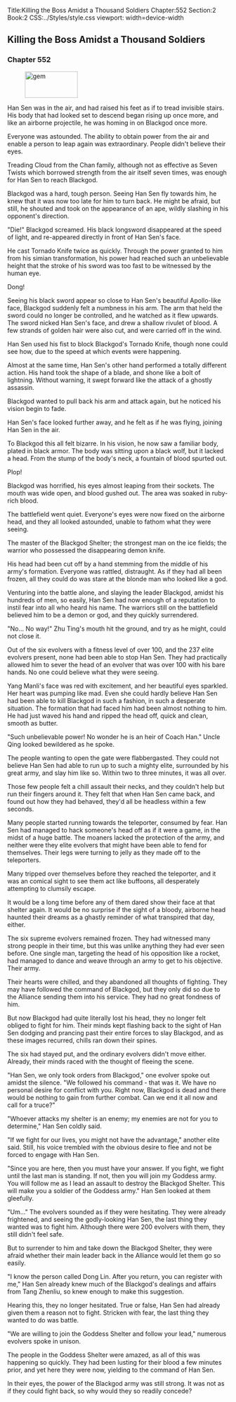 Title:Killing the Boss Amidst a Thousand Soldiers 
Chapter:552 
Section:2 
Book:2 
CSS:../Styles/style.css 
viewport: width=device-width
  
## Killing the Boss Amidst a Thousand Soldiers
### Chapter 552
  
<figure>
	<img src="../Images/gem.gif" alt="gem" id="gem" width="120" height="60" />
</figure>
  

  
Han Sen was in the air, and had raised his feet as if to tread invisible stairs. His body that had looked set to descend began rising up once more, and like an airborne projectile, he was homing in on Blackgod once more.

Everyone was astounded. The ability to obtain power from the air and enable a person to leap again was extraordinary. People didn't believe their eyes.

Treading Cloud from the Chan family, although not as effective as Seven Twists which borrowed strength from the air itself seven times, was enough for Han Sen to reach Blackgod.

Blackgod was a hard, tough person. Seeing Han Sen fly towards him, he knew that it was now too late for him to turn back. He might be afraid, but still, he shouted and took on the appearance of an ape, wildly slashing in his opponent's direction.

"Die!" Blackgod screamed. His black longsword disappeared at the speed of light, and re-appeared directly in front of Han Sen's face.

He cast Tornado Knife twice as quickly. Through the power granted to him from his simian transformation, his power had reached such an unbelievable height that the stroke of his sword was too fast to be witnessed by the human eye.

Dong!

Seeing his black sword appear so close to Han Sen's beautiful Apollo-like face, Blackgod suddenly felt a numbness in his arm. The arm that held the sword could no longer be controlled, and he watched as it flew upwards. The sword nicked Han Sen's face, and drew a shallow rivulet of blood. A few strands of golden hair were also cut, and were carried off in the wind.

Han Sen used his fist to block Blackgod's Tornado Knife, though none could see how, due to the speed at which events were happening.

Almost at the same time, Han Sen's other hand performed a totally different action. His hand took the shape of a blade, and shone like a bolt of lightning. Without warning, it swept forward like the attack of a ghostly assassin.

Blackgod wanted to pull back his arm and attack again, but he noticed his vision begin to fade.

Han Sen's face looked further away, and he felt as if he was flying, joining Han Sen in the air.

To Blackgod this all felt bizarre. In his vision, he now saw a familiar body, plated in black armor. The body was sitting upon a black wolf, but it lacked a head. From the stump of the body's neck, a fountain of blood spurted out.

Plop!

Blackgod was horrified, his eyes almost leaping from their sockets. The mouth was wide open, and blood gushed out. The area was soaked in ruby-rich blood.

The battlefield went quiet. Everyone's eyes were now fixed on the airborne head, and they all looked astounded, unable to fathom what they were seeing.

The master of the Blackgod Shelter; the strongest man on the ice fields; the warrior who possessed the disappearing demon knife.

His head had been cut off by a hand stemming from the middle of his army's formation. Everyone was rattled, distraught. As if they had all been frozen, all they could do was stare at the blonde man who looked like a god.

Venturing into the battle alone, and slaying the leader Blackgod, amidst his hundreds of men, so easily, Han Sen had now enough of a reputation to instil fear into all who heard his name. The warriors still on the battlefield believed him to be a demon or god, and they quickly surrendered.

"No... No way!" Zhu Ting's mouth hit the ground, and try as he might, could not close it.

Out of the six evolvers with a fitness level of over 100, and the 237 elite evolvers present, none had been able to stop Han Sen. They had practically allowed him to sever the head of an evolver that was over 100 with his bare hands. No one could believe what they were seeing.

Yang Manli's face was red with excitement, and her beautiful eyes sparkled. Her heart was pumping like mad. Even she could hardly believe Han Sen had been able to kill Blackgod in such a fashion, in such a desperate situation. The formation that had faced him had been almost nothing to him. He had just waved his hand and ripped the head off, quick and clean, smooth as butter.

"Such unbelievable power! No wonder he is an heir of Coach Han." Uncle Qing looked bewildered as he spoke.

The people wanting to open the gate were flabbergasted. They could not believe Han Sen had able to run up to such a mighty elite, surrounded by his great army, and slay him like so. Within two to three minutes, it was all over.

Those few people felt a chill assault their necks, and they couldn't help but run their fingers around it. They felt that when Han Sen came back, and found out how they had behaved, they'd all be headless within a few seconds.

Many people started running towards the teleporter, consumed by fear. Han Sen had managed to hack someone's head off as if it were a game, in the midst of a huge battle. The moaners lacked the protection of the army, and neither were they elite evolvers that might have been able to fend for themselves. Their legs were turning to jelly as they made off to the teleporters.

Many tripped over themselves before they reached the teleporter, and it was an comical sight to see them act like buffoons, all desperately attempting to clumsily escape.

It would be a long time before any of them dared show their face at that shelter again. It would be no surprise if the sight of a bloody, airborne head haunted their dreams as a ghastly reminder of what transpired that day, either.

The six supreme evolvers remained frozen. They had witnessed many strong people in their time, but this was unlike anything they had ever seen before. One single man, targeting the head of his opposition like a rocket, had managed to dance and weave through an army to get to his objective. Their army.

Their hearts were chilled, and they abandoned all thoughts of fighting. They may have followed the command of Blackgod, but they only did so due to the Alliance sending them into his service. They had no great fondness of him.

But now Blackgod had quite literally lost his head, they no longer felt obliged to fight for him. Their minds kept flashing back to the sight of Han Sen dodging and prancing past their entire forces to slay Blackgod, and as these images recurred, chills ran down their spines.

The six had stayed put, and the ordinary evolvers didn't move either. Already, their minds raced with the thought of fleeing the scene.

"Han Sen, we only took orders from Blackgod," one evolver spoke out amidst the silence. "We followed his command - that was it. We have no personal desire for conflict with you. Right now, Blackgod is dead and there would be nothing to gain from further combat. Can we end it all now and call for a truce?"

"Whoever attacks my shelter is an enemy; my enemies are not for you to determine," Han Sen coldly said.

"If we fight for our lives, you might not have the advantage," another elite said. Still, his voice trembled with the obvious desire to flee and not be forced to engage with Han Sen.

"Since you are here, then you must have your answer. If you fight, we fight until the last man is standing. If not, then you will join my Goddess army. You will follow me as I lead an assault to destroy the Blackgod Shelter. This will make you a soldier of the Goddess army." Han Sen looked at them gleefully.

"Um..." The evolvers sounded as if they were hesitating. They were already frightened, and seeing the godly-looking Han Sen, the last thing they wanted was to fight him. Although there were 200 evolvers with them, they still didn't feel safe.

But to surrender to him and take down the Blackgod Shelter, they were afraid whether their main leader back in the Alliance would let them go so easily.

"I know the person called Dong Lin. After you return, you can register with me," Han Sen already knew much of the Blackgod's dealings and affairs from Tang Zhenliu, so knew enough to make this suggestion.

Hearing this, they no longer hesitated. True or false, Han Sen had already given them a reason not to fight. Stricken with fear, the last thing they wanted to do was battle.

"We are willing to join the Goddess Shelter and follow your lead," numerous evolvers spoke in unison.

The people in the Goddess Shelter were amazed, as all of this was happening so quickly. They had been lusting for their blood a few minutes prior, and yet here they were now, yielding to the command of Han Sen.

In their eyes, the power of the Blackgod army was still strong. It was not as if they could fight back, so why would they so readily concede?